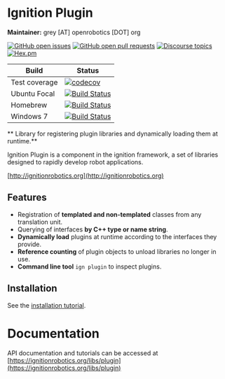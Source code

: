 # Ignition Plugin

**Maintainer:** grey [AT] openrobotics [DOT] org

[![GitHub open issues](https://img.shields.io/github/issues-raw/gazebosim/gz-plugin.svg)](https://github.com/gazebosim/gz-plugin/issues)
[![GitHub open pull requests](https://img.shields.io/github/issues-pr-raw/gazebosim/gz-plugin.svg)](https://github.com/gazebosim/gz-plugin/pulls)
[![Discourse topics](https://img.shields.io/discourse/https/community.gazebosim.org/topics.svg)](https://community.gazebosim.org)
[![Hex.pm](https://img.shields.io/hexpm/l/plug.svg)](https://www.apache.org/licenses/LICENSE-2.0)

Build | Status
-- | --
Test coverage | [![codecov](https://codecov.io/gh/gazebosim/gz-plugin/branch/master/graph/badge.svg)](https://codecov.io/gh/gazebosim/gz-plugin/branch/master)
Ubuntu Focal | [![Build Status](https://build.osrfoundation.org/job/ignition_plugin-ci-master-focal-amd64/badge/icon)](https://build.osrfoundation.org/job/ignition_plugin-ci-master-focal-amd64/)
Homebrew      | [![Build Status](https://build.osrfoundation.org/buildStatus/icon?job=ignition_plugin-ci-main-homebrew-amd64)](https://build.osrfoundation.org/job/ignition_plugin-ci-main-homebrew-amd64)
Windows 7     | [![Build Status](https://build.osrfoundation.org/job/ignition_plugin-ci-master-windows7-amd64/badge/icon)](https://build.osrfoundation.org/job/ignition_plugin-ci-master-windows7-amd64/)

** Library for registering plugin libraries and dynamically loading them at runtime.**

Ignition Plugin is a component in the ignition framework, a set
of libraries designed to rapidly develop robot applications.

[http://ignitionrobotics.org](http://ignitionrobotics.org)

## Features

* Registration of **templated and non-templated** classes from any translation unit.
* Querying of interfaces **by C++ type or name string**.
* **Dynamically load** plugins at runtime according to the interfaces they provide.
* **Reference counting** of plugin objects to unload libraries no longer in use.
* **Command line tool** `ign plugin` to inspect plugins.

## Installation

See the [installation tutorial](https://ignitionrobotics.org/api/plugin/1.2/installation.html).

# Documentation

API documentation and tutorials can be accessed at [https://ignitionrobotics.org/libs/plugin](https://ignitionrobotics.org/libs/plugin)
